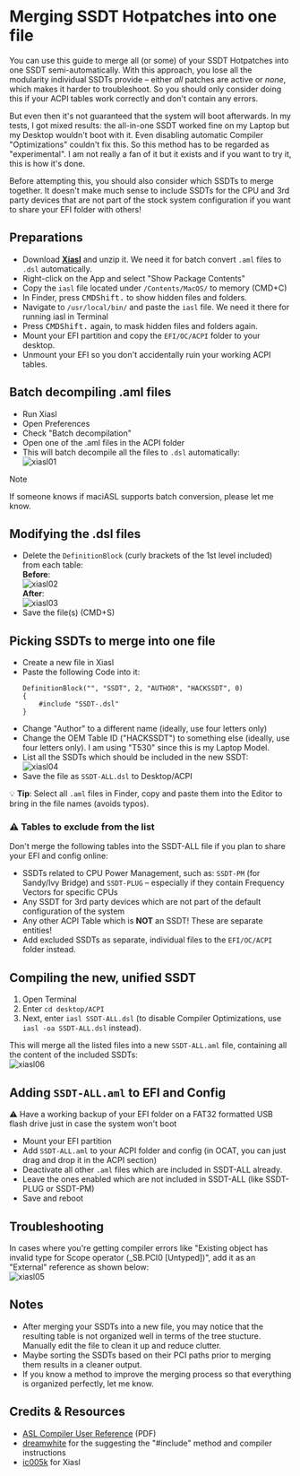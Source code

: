 # Merging SSDT Hotpatches into one file
You can use this guide to merge all (or some) of your SSDT Hotpatches into one SSDT semi-automatically. With this approach, you lose all the modularity individual SSDTs provide – either *all* patches are active or *none*, which makes it harder to troubleshoot. So you should only consider doing this if your ACPI tables work correctly and don't contain any errors. 

But even then it's not guaranteed that the system will boot afterwards. In my tests, I got mixed results: the all-in-one SSDT worked fine on my Laptop but my Desktop wouldn't boot with it. Even disabling automatic Compiler "Optimizations" couldn't fix this. So this method has to be regarded as "experimental". I am not really a fan of it but it exists and if you want to try it, this is how it's done.

Before attempting this, you should also consider which SSDTs to merge together. It doesn't make much sense to include SSDTs for the CPU and 3rd party devices that are not part of the stock system configuration if you want to share your EFI folder with others!

## Preparations
- Download [**Xiasl**](https://github.com/ic005k/Xiasl/releases) and unzip it. We need it for batch convert `.aml` files to `.dsl` automatically.
- Right-click on the App and select "Show Package Contents"
- Copy the `iasl` file located under `/Contents/MacOS/` to memory (CMD+C)
- In Finder, press <kbd>CMD</kbd><kbd>Shift</kbd><kbd>.</kbd> to show hidden files and folders.
- Navigate to `/usr/local/bin/` and paste the `iasl` file. We need it there for running iasl in Terminal
- Press <kbd>CMD</kbd><kbd>Shift</kbd><kbd>.</kbd> again, to mask hidden files and folders again.
- Mount your EFI partition and copy the `EFI/OC/ACPI` folder to your desktop.
- Unmount your EFI so you don't accidentally ruin your working ACPI tables.

## Batch decompiling .aml files
- Run Xiasl
- Open Preferences
- Check "Batch decompilation"
- Open one of the .aml files in the ACPI folder
- This will batch decompile all the files to `.dsl` automatically:</br>![xiasl01](https://user-images.githubusercontent.com/76865553/176115267-d5c224ba-58f4-4fb5-a317-d0029e7dc5a1.png)

> [!NOTE]
> 
> If someone knows if maciASL supports batch conversion, please let me know.

## Modifying the .dsl files
- Delete the `DefinitionBlock` (curly brackets of the 1st level included) from each table:</br>**Before**:</br>![xiasl02](https://user-images.githubusercontent.com/76865553/176115380-29d3cd77-eff8-45f0-863a-e22b25f0f8a7.png)</br>**After**:</br>![xiasl03](https://user-images.githubusercontent.com/76865553/176115472-5285e051-bf6b-4cf7-b6ec-533fef2c6136.png)
- Save the file(s) (CMD+S)

## Picking SSDTs to merge into one file
- Create a new file in Xiasl
- Paste the following Code into it:	
	```asl
	DefinitionBlock("", "SSDT", 2, "AUTHOR", "HACKSSDT", 0)
	{
    	#include "SSDT-.dsl"
	}
	```
- Change "Author" to a different name (ideally, use four letters only)
- Change the OEM Table ID ("HACKSSDT") to something else (ideally, use four letters only). I am using "T530" since this is my Laptop Model.
- List all the SSDTs which should be included in the new SSDT:</br>![xiasl04](https://user-images.githubusercontent.com/76865553/176115532-81d5fe93-70b7-485d-9b8e-d6bfb7b91d96.png)
- Save the file as `SSDT-ALL.dsl` to Desktop/ACPI

:bulb: **Tip**: Select all `.aml` files in Finder, copy and paste them into the Editor to bring in the file names (avoids typos).

### :warning: Tables to exclude from the list 
Don't merge the following tables into the SSDT-ALL file if you plan to share your EFI and config online:

- SSDTs related to CPU Power Management, such as: `SSDT-PM` (for Sandy/Ivy Bridge) and `SSDT-PLUG` – especially if they contain Frequency Vectors for specific CPUs
- Any SSDT for 3rd party devices which are not part of the default configuration of the system
- Any other ACPI Table which is **NOT** an SSDT! These are separate entities!
- Add excluded SSDTs as separate, individual files to the `EFI/OC/ACPI` folder instead.

## Compiling the new, unified SSDT
1. Open Terminal
2. Enter `cd desktop/ACPI`
3. Next, enter `iasl SSDT-ALL.dsl` (to disable Compiler Optimizations, use `iasl -oa SSDT-ALL.dsl` instead).

This will merge all the listed files into a new `SSDT-ALL.aml` file, containing all the content of the included SSDTs:</br>![xiasl06](https://user-images.githubusercontent.com/76865553/176115651-a23562bd-8271-4490-965b-6521fd0abbe0.png)

## Adding `SSDT-ALL.aml` to EFI and Config
:warning: Have a working backup of your EFI folder on a FAT32 formatted USB flash drive just in case the system won't boot 

- Mount your EFI partition
- Add `SSDT-ALL.aml` to your ACPI folder and config (in OCAT, you can just drag and drop it in the ACPI section)
- Deactivate all other `.aml` files which are included in SSDT-ALL already.
- Leave the ones enabled which are not included in SSDT-ALL (like SSDT-PLUG or SSDT-PM)
- Save and reboot

## Troubleshooting
In cases where you're getting compiler errors like "Existing object has invalid type for Scope operator (_SB.PCI0 [Untyped])", add it as an "External" reference as shown below:</br>![xiasl05](https://user-images.githubusercontent.com/76865553/176115716-3fd315ae-43ef-4f06-8dcf-a3ddf7a933bc.png)

## Notes
- After merging your SSDTs into a new file, you may notice that the resulting table is not organized well in terms of the tree stucture. Manually edit the file to clean it up and reduce clutter.
- Maybe sorting the SSDTs based on their PCI paths prior to merging them results in a cleaner output.
- If you know a method to improve the merging process so that everything is organized perfectly, let me know.

## Credits & Resources
- [ASL Compiler User Reference](https://www.acpica.org/sites/acpica/files/aslcompiler_11.pdf) (PDF)
- [dreamwhite](https://github.com/dreamwhite/dreamwhite) for the suggesting the "#include" method and compiler instructions
- [ic005k](https://github.com/ic005k) for Xiasl
